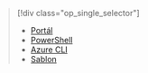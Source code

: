 > [!div class="op_single_selector"]
> * [Portál](../articles/load-balancer/load-balancer-get-started-internet-portal.md)
> * [PowerShell](../articles/load-balancer/load-balancer-get-started-internet-arm-ps.md)
> * [Azure CLI](../articles/load-balancer/load-balancer-get-started-internet-arm-cli.md)
> * [Sablon](../articles/load-balancer/load-balancer-get-started-internet-arm-template.md)


<!--HONumber=Jan17_HO3-->


